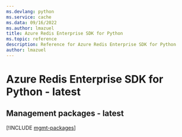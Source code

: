 ```yaml
---
ms.devlang: python
ms.service: cache
ms.data: 09/16/2022
ms.author: lmazuel
title: Azure Redis Enterprise SDK for Python
ms.topic: reference
description: Reference for Azure Redis Enterprise SDK for Python
author: lmazuel
---
```

# Azure Redis Enterprise SDK for Python - latest

## Management packages - latest
[!INCLUDE [mgmt-packages](redis-enterprise-mgmt-index.md)]
